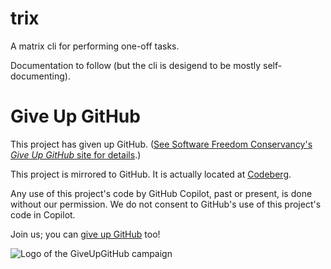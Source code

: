 # trix

A matrix cli for performing one-off tasks.

Documentation to follow (but the cli is desigend to be mostly self-documenting).

# Give Up GitHub

This project has given up GitHub.  ([See Software Freedom Conservancy's *Give Up  GitHub* site for details](https://GiveUpGitHub.org).)

This project is mirrored to GitHub. It is actually located at  [Codeberg](https://codeberg.org/meh/trix).

Any use of this project's code by GitHub Copilot, past or present, is done without our permission.  We do not consent to GitHub's use of this project's code in Copilot.

Join us; you can [give up GitHub](https://GiveUpGitHub.org) too!

![Logo of the GiveUpGitHub campaign](https://sfconservancy.org/img/GiveUpGitHub.png)

